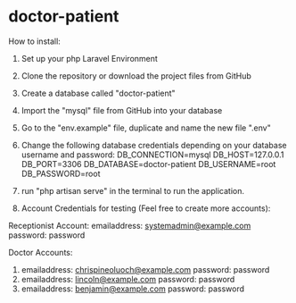 # doctor-patient

How to install:

1. Set up your php Laravel Environment
2. Clone the repository or download the project files from GitHub
3. Create a database called "doctor-patient"
4. Import the "mysql" file from GitHub into your database
5. Go to the "env.example" file, duplicate and name the new file ".env"
6. Change the following database credentials depending on your database username and password:
DB_CONNECTION=mysql
DB_HOST=127.0.0.1
DB_PORT=3306
DB_DATABASE=doctor-patient
DB_USERNAME=root
DB_PASSWORD=root

7. run "php artisan serve" in the terminal to run the application.
8. Account Credentials for testing (Feel free to create more accounts):

Receptionist Account:
emailaddress: systemadmin@example.com
password: password

Doctor Accounts:
1. emailaddress: chrispineoluoch@example.com password: password
2. emailaddress: lincoln@example.com password: password
3. emailaddress: benjamin@example.com password: password
